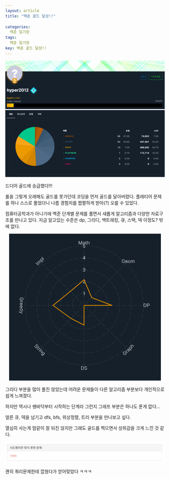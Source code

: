 ```yaml
---
layout: article
title: "백준 골드 달성!!"

categories:
  백준 일기장
tags:
  백준 일기장
key: 백준 골드 달성!!
---
```


<center><img src="/image/21-01-24/gold1.png"></center>

<center><img src="/image/21-01-24/gold2.png"></center>

드디어 골드에 승급했다!!!

롤을 그렇게 오래해도 골드를 못가던데 코딩을 먼저 골드를 달아버렸다. 플래티어 문제를 하나 스스로 풀었더니 나름 경험치를 짭짤하게 받아(?) 오를 수 있었다.

컴퓨터공학과가 아니기에 백준 단계별 문제를 풀면서 새롭게 알고리즘과 다양한 자료구조를 만나고 있다. 지금 알고있는 수준은 dp, 그리디, 백트래킹, 큐, 스택, 덱 이정도? 밖에 없다. 

<center><img src="/image/21-01-24/gold3.png"></center>

그리디 부분을 많이 풀진 않았는데 어려운 문제들이 다른 알고리즘 부분보다 개인적으로 쉽게 느껴졌다. 

하지만 역시나 쌩바닥부터 시작하는 단계라 그런지 그래프 부분은 하나도 푼게 없다...

얼른 큐, 덱을 넘기고 dfs, bfs, 위상정렬, 트리 부분을 만나보고 싶다. 

열심히 사는게 맘같이 잘 되진 않지만 그래도 골드를 찍으면서 성취감을 크게 느낀 것 같다. 

<center><img src="/image/21-01-24/gold4.png"></center>

괜히 쿼리문제한테 깝쳤다가 얻어맞았다 ㅋㅋㅋ